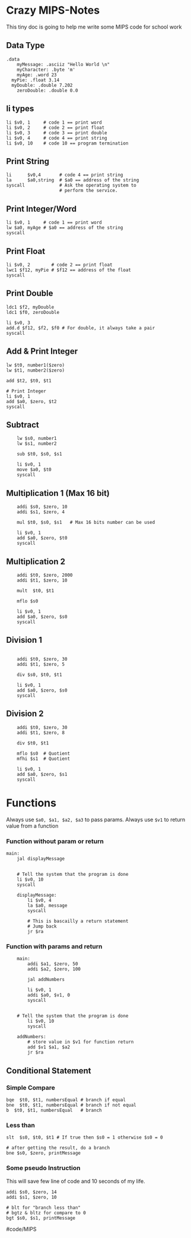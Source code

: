 # Crazy MIPS-Notes
This tiny doc is going to help me write some MIPS code for school work

## Data Type
```
.data
	myMessage: .asciiz "Hello World \n"
	myCharacter: .byte 'm'
	myAge: .word 23
  myPie: .float 3.14
  myDouble: .double 7.202
	zeroDouble: .double 0.0
```

## li types
```
li $v0, 1     # code 1 == print word
li $v0, 2     # code 2 == print float
li $v0, 3     # code 3 == print double
li $v0, 4     # code 4 == print string
li $v0, 10    # code 10 == program termination
```



## Print String
```
li      $v0,4       # code 4 == print string
la      $a0,string  # $a0 == address of the string
syscall             # Ask the operating system to 
                    # perform the service.
```


##  Print Integer/Word
```
li $v0, 1     # code 1 == print word
lw $a0, myAge # $a0 == address of the string
syscall 
```


## Print Float
```
li $v0, 2        # code 2 == print float
lwc1 $f12, myPie # $f12 == address of the float
syscall 
```

## Print Double
```
ldc1 $f2, myDouble
ldc1 $f0, zeroDouble
	
li $v0, 3
add.d $f12, $f2, $f0 # For double, it always take a pair
syscall 
```

## Add & Print Integer
```
lw $t0, number1($zero)
lw $t1, number2($zero)
	
add $t2, $t0, $t1

# Print Integer
li $v0, 1
add $a0, $zero, $t2
syscall 

```

## Subtract
```
	lw $s0, number1
	lw $s1, number2
	
	sub $t0, $s0, $s1
	
	li $v0, 1
	move $a0, $t0
	syscall 
```

## Multiplication 1 (Max 16 bit)
```
	addi $s0, $zero, 10
	addi $s1, $zero, 4
	
	mul $t0, $s0, $s1   # Max 16 bits number can be used 
	
	li $v0, 1
	add $a0, $zero, $t0
	syscall 
```

## Multiplication 2
```
	addi $t0, $zero, 2000
	addi $t1, $zero, 10
	
	mult  $t0, $t1
	
	mflo $s0
	
	li $v0, 1
	add $a0, $zero, $s0
	syscall 
```


## Division 1
```

	addi $t0, $zero, 30
	addi $t1, $zero, 5
	
	div $s0, $t0, $t1
		
	li $v0, 1
	add $a0, $zero, $s0
	syscall 

```

##  Division 2
```
	addi $t0, $zero, 30
	addi $t1, $zero, 8
	
	div $t0, $t1
	
	mflo $s0  # Quotient
	mfhi $s1  # Quotient
		
	li $v0, 1
	add $a0, $zero, $s1
	syscall 
```

# Functions
Always use `$a0, $a1, $a2, $a3` to pass params. 
Always use `$v1` to return value from a function

### Function without param or return
```
main:
	jal displayMessage
	
	
	# Tell the system that the program is done
	li $v0, 10
	syscall 
	
	displayMessage:
		li $v0, 4
		la $a0, message
		syscall 

		# This is bascailly a return statement
		# Jump back
		jr $ra 
```

### Function with params and return
```
	main:
		addi $a1, $zero, 50
		addi $a2, $zero, 100
	
		jal addNumbers
		
		li $v0, 1
		addi $a0, $v1, 0
		syscall 
	
	
	# Tell the system that the program is done
		li $v0, 10
		syscall 
	
	addNumbers:
		# store value in $v1 for function return
		add $v1 $a1, $a2
		jr $ra
```

## Conditional Statement
### Simple Compare

```
bqe  $t0, $t1, numbersEqual # branch if equal
bne  $t0, $t1, numbersEqual # branch if not equal
b  $t0, $t1, numbersEqual   # branch 
```
### Less than
```
slt  $s0, $t0, $t1 # If true then $s0 = 1 otherwise $s0 = 0

# after getting the result, do a branch
bne $s0, $zero, printMessage
```

### Some pseudo Instruction
This will save few line of code and 10 seconds of my life.
```
addi $s0, $zero, 14
addi $s1, $zero, 10

# blt for "branch less than"
# bgtz & bltz for compare to 0		
bgt $s0, $s1, printMessage 
```

#code/MIPS
